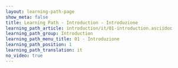 ```yaml
---
layout: learning-path-page
show_meta: false
title: Learning Path - Introduction - Introduzione
learning_path_article: introduction/it/01-introduction.asciidoc
learning_path_group: Introduction
learning_path_menu_title: 01 - Introduzione
learning_path_position: 1
learning_path_translation: it
no_video: true
---
```

<!--- This file autogenerated from https://github.com/InnerSourceCommons/InnerSourceLearningPath/blob/master/scripts/generate_learning_path_markdown.js -->